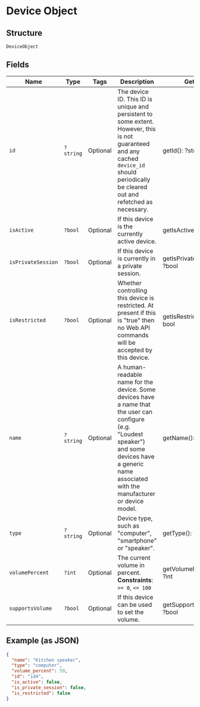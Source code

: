 
# Device Object

## Structure

`DeviceObject`

## Fields

| Name | Type | Tags | Description | Getter | Setter |
|  --- | --- | --- | --- | --- | --- |
| `id` | `?string` | Optional | The device ID. This ID is unique and persistent to some extent. However, this is not guaranteed and any cached `device_id` should periodically be cleared out and refetched as necessary. | getId(): ?string | setId(?string id): void |
| `isActive` | `?bool` | Optional | If this device is the currently active device. | getIsActive(): ?bool | setIsActive(?bool isActive): void |
| `isPrivateSession` | `?bool` | Optional | If this device is currently in a private session. | getIsPrivateSession(): ?bool | setIsPrivateSession(?bool isPrivateSession): void |
| `isRestricted` | `?bool` | Optional | Whether controlling this device is restricted. At present if this is "true" then no Web API commands will be accepted by this device. | getIsRestricted(): ?bool | setIsRestricted(?bool isRestricted): void |
| `name` | `?string` | Optional | A human-readable name for the device. Some devices have a name that the user can configure (e.g. \"Loudest speaker\") and some devices have a generic name associated with the manufacturer or device model. | getName(): ?string | setName(?string name): void |
| `type` | `?string` | Optional | Device type, such as "computer", "smartphone" or "speaker". | getType(): ?string | setType(?string type): void |
| `volumePercent` | `?int` | Optional | The current volume in percent.<br>**Constraints**: `>= 0`, `<= 100` | getVolumePercent(): ?int | setVolumePercent(?int volumePercent): void |
| `supportsVolume` | `?bool` | Optional | If this device can be used to set the volume. | getSupportsVolume(): ?bool | setSupportsVolume(?bool supportsVolume): void |

## Example (as JSON)

```json
{
  "name": "Kitchen speaker",
  "type": "computer",
  "volume_percent": 59,
  "id": "id4",
  "is_active": false,
  "is_private_session": false,
  "is_restricted": false
}
```

